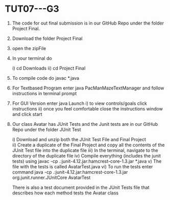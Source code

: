# TUT07---G3

1) The code for out final submission is in our GitHub Repo under the folder Project Final. 
2) Download the folder Project Final 
3) open the zipFile
4) In your terminal do

	i) cd Downloads
	ii) cd Project Final
	
5) To compile code do javac *.java
6) For Textbased Program enter java PacManMazeTextManager and follow instructions in terminal prompt
7) For GUI Version enter java Launch
	i) to view controls/goals click instructions
	ii) once you feel comfortable close the instructions window and click start

8) Our class Avatar has JUnit Tests and the Junit tests are in our GitHub Repo under the folder JUnit Test

	i) Download and unzip both the JUnit Test File and Final Project	
	ii) Create a duplicate of the Final Project and copy all the contents of the JUnit Test file into the duplicate file
	iii) In the terminal, navigate to the directory of the duplicate file
	iv) Compile everything (includes the junit tests) using javac -cp .:junit-4.12.jar:hamcrest-core-1.3.jar *.java
	v) The file with the tests is called AvatarTest.java
	vi) To run the tests enter command java -cp .:junit-4.12.jar:hamcrest-core-1.3.jar org.junit.runner.JUnitCore AvatarTest
	
	There is also a test document provided in the JUnit Tests file that describes how each method tests the Avatar class
